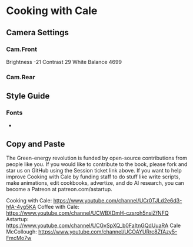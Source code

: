 # Cooking with Cale

## Camera Settings

### Cam.Front

Brightness -21
Contrast 29
White Balance 4699

### Cam.Rear



## Style Guide

### Fonts

* 

## Copy and Paste

The Green-energy revolution is funded by open-source contributions from people like you.  If you would like to contribute to the book, please fork and star us on GitHub using the Session ticket link above. If you want to help improve Cooking with Cale by funding staff to do stuff like write scripts, make animations, edit cookbooks, advertize, and do AI research, you can become a Patreon at patreon.com/astartup.

Cooking with Cale: https://www.youtube.com/channel/UCr0TJLd2e6d3-hfA-4yg5KA
Coffee with Cale: https://www.youtube.com/channel/UCWBXDmH-czsroh5nsiZfNFQ
Astartup: https://www.youtube.com/channel/UCGvSpXQ_b0FaItnGQdUuaRA
Cale McCollough: https://www.youtube.com/channel/UCOAYURrc8ZfAzy5-FmcMo7w